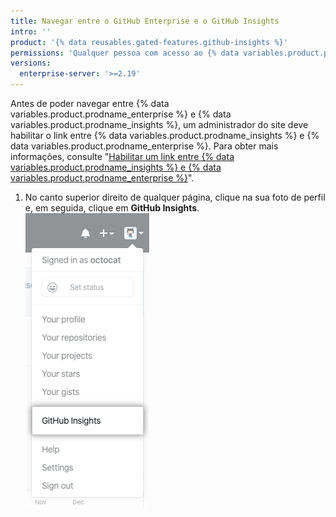 ```yaml
---
title: Navegar entre o GitHub Enterprise e o GitHub Insights
intro: ''
product: '{% data reusables.gated-features.github-insights %}'
permissions: 'Qualquer pessoa com acesso ao {% data variables.product.prodname_insights %} pode navegar entre {% data variables.product.prodname_enterprise %} e {% data variables.product.prodname_insights %}.'
versions:
  enterprise-server: '>=2.19'
---
```


Antes de poder navegar entre {% data variables.product.prodname_enterprise %} e {% data variables.product.prodname_insights %}, um administrador do site deve habilitar o link entre {% data variables.product.prodname_insights %} e {% data variables.product.prodname_enterprise %}. Para obter mais informações, consulte "[Habilitar um link entre {% data variables.product.prodname_insights %} e {% data variables.product.prodname_enterprise %}](/insights/installing-and-configuring-github-insights/enabling-a-link-between-github-insights-and-github-enterprise)".

1. No canto superior direito de qualquer página, clique na sua foto de perfil e, em seguida, clique em **GitHub Insights**. ![Link para o GitHub Insights](/assets/images/help/insights/github-insights-link.png)
